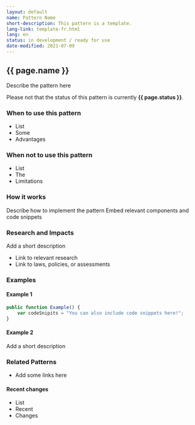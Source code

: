 ```yaml
---
layout: default
name: Pattern Name
short-description: This pattern is a template.
lang-link: template-fr.html
lang: en
status: in development / ready for use
date-modified: 2021-07-09
---
```


<!-- IMPORTANT - Create a duplicate page for the french translation! -->

## {{ page.name }}

Describe the pattern here

<section class="alert alert-info">
    <p>Please not that the status of this pattern is currently <strong>{{ page.status }}</strong>.</p>
</section>

### When to use this pattern

* List
* Some
* Advantages

### When not to use this pattern

* List
* The
* Limitations

### How it works

Describe how to implement the pattern
Embed relevant components and code snippets

### Research and Impacts

Add a short description

* Link to relevant research
* Link to laws, policies, or assessments

### Examples

#### Example 1

```js
public function Example() {
    var codeSnipits = "You can also include code snippets here!";
}
```

#### Example 2

Add a short description

### Related Patterns

* Add some links here

#### Recent changes

* List
* Recent
* Changes
